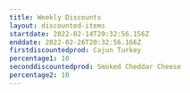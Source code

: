 ```yaml
---
title: Weekly Discounts
layout: discounted-items
startdate: 2022-02-14T20:32:56.156Z
enddate: 2022-02-26T20:32:56.166Z
firstdiscountedprod: Cajun Turkey
percentage1: 10
seconddiscountedprod: Smoked Cheddar Cheese
percentage2: 10
---
```

